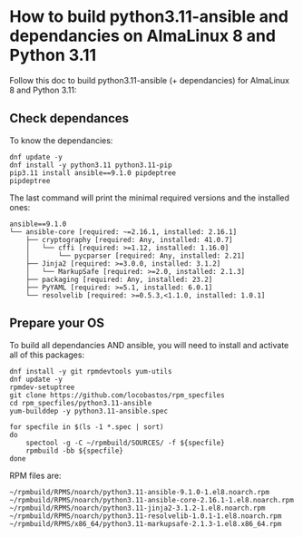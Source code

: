 # How to build python3.11-ansible and dependancies on AlmaLinux 8 and Python 3.11

Follow this doc to build python3.11-ansible (+ dependancies) for AlmaLinux 8 and Python 3.11:

## Check dependances

To know the dependancies:

```shell
dnf update -y
dnf install -y python3.11 python3.11-pip
pip3.11 install ansible==9.1.0 pipdeptree
pipdeptree
```

The last command will print the minimal required versions and the installed ones:

```shell
ansible==9.1.0
└── ansible-core [required: ~=2.16.1, installed: 2.16.1]
    ├── cryptography [required: Any, installed: 41.0.7]
    │   └── cffi [required: >=1.12, installed: 1.16.0]
    │       └── pycparser [required: Any, installed: 2.21]
    ├── Jinja2 [required: >=3.0.0, installed: 3.1.2]
    │   └── MarkupSafe [required: >=2.0, installed: 2.1.3]
    ├── packaging [required: Any, installed: 23.2]
    ├── PyYAML [required: >=5.1, installed: 6.0.1]
    └── resolvelib [required: >=0.5.3,<1.1.0, installed: 1.0.1]
```

## Prepare your OS

To build all dependancies AND ansible, you will need to install and activate all of this packages:

```shell
dnf install -y git rpmdevtools yum-utils
dnf update -y
rpmdev-setuptree
git clone https://github.com/locobastos/rpm_specfiles
cd rpm_specfiles/python3.11-ansible
yum-builddep -y python3.11-ansible.spec

for specfile in $(ls -1 *.spec | sort)
do
    spectool -g -C ~/rpmbuild/SOURCES/ -f ${specfile}
    rpmbuild -bb ${specfile}
done
```

RPM files are:

```
~/rpmbuild/RPMS/noarch/python3.11-ansible-9.1.0-1.el8.noarch.rpm
~/rpmbuild/RPMS/noarch/python3.11-ansible-core-2.16.1-1.el8.noarch.rpm
~/rpmbuild/RPMS/noarch/python3.11-jinja2-3.1.2-1.el8.noarch.rpm
~/rpmbuild/RPMS/noarch/python3.11-resolvelib-1.0.1-1.el8.noarch.rpm
~/rpmbuild/RPMS/x86_64/python3.11-markupsafe-2.1.3-1.el8.x86_64.rpm
```
